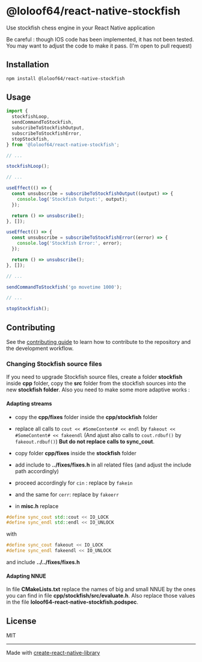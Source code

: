 # @loloof64/react-native-stockfish

Use stockfish chess engine in your React Native application

Be careful : though IOS code has been implemented, it has not been tested.
You may want to adjust the code to make it pass. (I'm open to pull request)

## Installation

```sh
npm install @loloof64/react-native-stockfish
```

## Usage

```js
import {
  stockfishLoop,
  sendCommandToStockfish,
  subscribeToStockfishOutput,
  subscribeToStockfishError,
  stopStockfish,
} from '@loloof64/react-native-stockfish';

// ...

stockfishLoop();

// ...

useEffect(() => {
  const unsubscribe = subscribeToStockfishOutput((output) => {
    console.log('Stockfish Output:', output);
  });

  return () => unsubscribe();
}, []);

useEffect(() => {
  const unsubscribe = subscribeToStockfishError((error) => {
    console.log('Stockfish Error:', error);
  });

  return () => unsubscribe();
}, []);

// ...

sendCommandToStockfish('go movetime 1000');

// ...

stopStockfish();
```

## Contributing

See the [contributing guide](CONTRIBUTING.md) to learn how to contribute to the repository and the development workflow.

### Changing Stockfish source files

If you need to upgrade Stockfish source files, create a folder **stockfish** inside **cpp** folder, copy the **src** folder from the stockfish sources into the new **stockfish folder**. Also you need to make some more adaptive works :

#### Adapting streams

- copy the **cpp/fixes** folder inside the **cpp/stockfish** folder

- replace all calls to `cout << #SomeContent# << endl` by `fakeout << #SomeContent# << fakeendl` (And ajust also calls to `cout.rdbuf()` by `fakeout.rdbuf()`) **But do not replace calls to sync_cout**.
- copy folder **cpp/fixes** inside the **stockfish** folder
- add include to **../fixes/fixes.h** in all related files (and adjust the include path accordingly)
- proceed accordingly for `cin` : replace by `fakein`
- and the same for `cerr`: replace by `fakeerr`
- in **misc.h** replace

```cpp
#define sync_cout std::cout << IO_LOCK
#define sync_endl std::endl << IO_UNLOCK
```

with

```cpp
#define sync_cout fakeout << IO_LOCK
#define sync_endl fakeendl << IO_UNLOCK
```

and include **../../fixes/fixes.h**

#### Adapting NNUE

In file **CMakeLists.txt** replace the names of big and small NNUE by the ones you can find in file **cpp/stockfish/src/evaluate.h**. Also replace those values in the file **loloof64-react-native-stockfish.podspec**.

## License

MIT

---

Made with [create-react-native-library](https://github.com/callstack/react-native-builder-bob)

